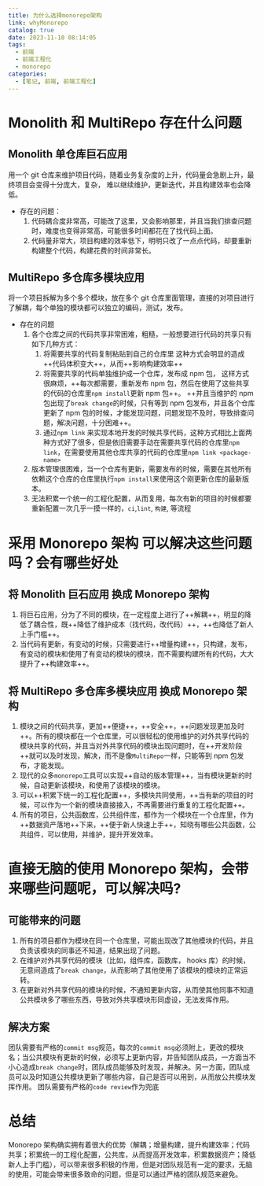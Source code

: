 ```yaml
---
title: 为什么选择monorepo架构
link: whyMonorepo
catalog: true
date: 2023-11-10 08:14:05
tags:
  - 前端
  - 前端工程化
  - monorepo
categories:
  - [笔记, 前端, 前端工程化]
---
```


# Monolith 和 MultiRepo 存在什么问题

## Monolith 单仓库巨石应用

用一个 git 仓库来维护项目代码，随着业务复杂度的上升，代码量会急剧上升，最终项目会变得十分庞大，复杂， 难以继续维护，更新迭代，并且构建效率也会降低。

- 存在的问题：
  1. 代码耦合度非常高，可能改了这里，又会影响那里，并且当我们排查问题时，难度也变得非常高，可能很多时间都花在了找代码上面。
  2. 代码量非常大，项目构建的效率低下，明明只改了一点点代码，却要重新构建整个代码，构建花费的时间非常长。

## MultiRepo 多仓库多模块应用

将一个项目拆解为多个多个模块，放在多个 git 仓库里面管理，直接的对项目进行了解耦，每个单独的模块都可以独立的编码，测试，发布。

- 存在的问题
  1. 各个仓库之间的代码共享非常困难，粗糙，一般想要进行代码的共享只有如下几种方式：
     1. 将需要共享的代码复制粘贴到自己的仓库里
        这种方式会明显的造成++代码体积变大++，从而++影响构建效率++
     2. 将需要共享的代码单独维护成一个仓库，发布成 npm 包，
        这样方式很麻烦，++每次都需要，重新发布 npm 包，然后在使用了这些共享的代码的仓库里`npm install`更新 npm 包++。
        ++并且当维护的 npm 包出现了`break change`的时候，只有等到 npm 包发布，并且各个仓库更新了 npm 包的时候，才能发现问题，问题发现不及时，导致排查问题，解决问题，十分困难++。
     3. 通过`npm link` 来实现本地开发的时候共享代码，这种方式相比上面两种方式好了很多，但是依旧需要手动在需要共享代码的仓库里`npm link`，在需要使用其他仓库共享的代码的仓库里`npm link <package-name>`
  2. 版本管理很困难，当一个仓库有更新，需要发布的时候，需要在其他所有依赖这个仓库的仓库里执行`npm install`来使用这个刚更新仓库的最新版本。
  3. 无法积累一个统一的工程化配置，从而复用，每次有新的项目的时候都要重新配置一次几乎一摸一样的，`ci`,`lint`, `构建`, 等流程

# 采用 Monorepo 架构 可以解决这些问题吗？会有哪些好处

## 将 Monolith 巨石应用 换成 Monorepo 架构

1. 将巨石应用，分为了不同的模块，在一定程度上进行了++解耦++，明显的降低了耦合性，既++降低了维护成本（找代码，改代码）++，++也降低了新人上手门槛++。
2. 当代码有更新，有变动的时候，只需要进行++增量构建++，只构建，发布，有变动的模块和使用了有变动的模块的模块，而不需要构建所有的代码，大大提升了++构建效率++。

## 将 MultiRepo 多仓库多模块应用 换成 Monorepo 架构

1. 模块之间的代码共享，更加++便捷++，++安全++，++问题发现更加及时++。所有的模块都在一个仓库里，可以很轻松的使用维护的对外共享代码的模块共享的代码，并且当对外共享代码的模块出现问题时，在++开发阶段++就可以及时发现，解决，而不是像`MultiRepo`一样，只能等到 npm 包发布，才能发现。
2. 现代的众多`monorepo`工具可以实现++自动的版本管理++，当有模块更新的时候，自动更新该模块，和使用了该模块的模块。
3. 可以++积累下统一的工程化配置++，多模块共同使用，++当有新的项目的时候，可以作为一个新的模块直接接入，不再需要进行重复的工程化配置++。
4. 所有的项目，公共函数库，公共组件库，都作为一个模块在一个仓库里，作为++数据资产落地++下来，++便于新人快速上手++，知晓有哪些公共函数，公共组件，可以使用，并维护，提升开发效率。

# 直接无脑的使用 Monorepo 架构，会带来哪些问题呢，可以解决吗?

## 可能带来的问题

1. 所有的项目都作为模块在同一个仓库里，可能出现改了其他模块的代码，并且负责该模块的同事还不知道，结果出现了问题。
2. 在维护对外共享代码的模块（比如，组件库，函数库， hooks 库）的时候，无意间造成了`break change`，从而影响了其他使用了该模块的模块的正常运转。
3. 在更新对外共享代码的模块的时候，不通知更新内容，从而使其他同事不知道公共模块多了哪些东西，导致对外共享模块形同虚设，无法发挥作用。

## 解决方案

团队需要有严格的`commit msg`规范，每次的`commit msg`必须附上，更改的模块名；当公共模块有更新的时候，必须写上更新内容，并告知团队成员，一方面当不小心造成`break change`时，团队成员能够及时发现，并解决。另一方面，团队成员可以及时知道公共模块更新了哪些内容，自己是否可以用到，从而放公共模块发挥作用。
团队需要有严格的`code review`作为兜底

# 总结

Monorepo 架构确实拥有着很大的优势（解耦；增量构建，提升构建效率；代码共享；积累统一的工程化配置，公共库，从而提高开发效率，积累数据资产；降低新人上手门槛），可以带来很多积极的作用，但是对团队规范有一定的要求，无脑的使用，可能会带来很多致命的问题，但是可以通过严格的团队规范来避免。
